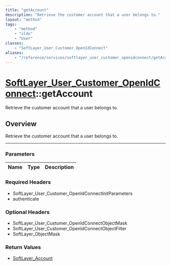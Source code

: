 ```yaml
---
title: "getAccount"
description: "Retrieve the customer account that a user belongs to."
layout: "method"
tags:
    - "method"
    - "sldn"
    - "User"
classes:
    - "SoftLayer_User_Customer_OpenIdConnect"
aliases:
    - "/reference/services/softlayer_user_customer_openidconnect/getAccount"
---
```

# [SoftLayer_User_Customer_OpenIdConnect](/reference/services/SoftLayer_User_Customer_OpenIdConnect)::getAccount


Retrieve the customer account that a user belongs to.


## Overview 
Retrieve the customer account that a user belongs to.

-----

### Parameters 
|Name | Type | Description |
| --- | --- | --- |


### Required Headers
* SoftLayer_User_Customer_OpenIdConnectInitParameters
* authenticate


### Optional Headers
* SoftLayer_User_Customer_OpenIdConnectObjectMask
* SoftLayer_User_Customer_OpenIdConnectObjectFilter
* SoftLayer_ObjectMask

### Return Values
* <a href='/reference/datatypes/SoftLayer_Account'>SoftLayer_Account </a>




